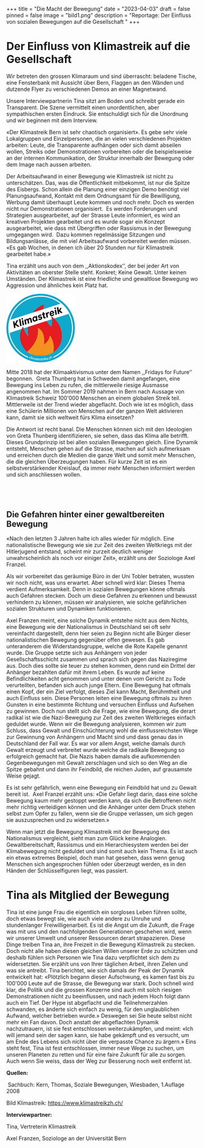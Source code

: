 +++
title = "Die Macht der Bewegung"
date = "2023-04-03"
draft = false
pinned = false
image = "bild1.png"
description = "Reportage: Der Einfluss von sozialen Bewegungen auf die Gesellschaft "
+++
# Der Einfluss von Klimastreik auf die Gesellschaft

Wir betreten den grossen Klimaraum und sind überrascht: beladene Tische, eine Fensterbank mit Aussicht über Bern, Flaggen an den Wänden und dutzende Flyer zu verschiedenen Demos an einer Magnetwand.

Unsere Interviewpartnerin Tina sitzt am Boden und schreibt gerade ein Transparent. Die Szene vermittelt einen unordentlichen, aber sympathischen ersten Eindruck. Sie entschuldigt sich für die Unordnung und wir beginnen mit dem Interview.

«Der Klimastreik Bern ist sehr chaotisch organisiert». Es gebe sehr viele Lokalgruppen und Einzelpersonen, die an vielen verschiedenen Projekten arbeiten: Leute, die Transparente aufhängen oder sich damit abseilen wollen, Streiks oder Demonstrationen vorbereiten oder die beispielsweise an der internen Kommunikation, der Struktur innerhalb der Bewegung oder dem Image nach aussen arbeiten. 

Der Arbeitsaufwand in einer Bewegung wie Klimastreik ist nicht zu unterschätzen. Das, was die Öffentlichkeit mitbekommt, ist nur die Spitze des Eisbergs. Schon allein die Planung einer einzigen Demo benötigt viel Planungsaufwand, Kontakt mit dem Ordnungsamt für die Bewilligung, Werbung damit überhaupt Leute kommen und noch mehr. Doch es werden nicht nur Demonstrationen organisiert.  Es werden Forderungen und Strategien ausgearbeitet, auf der Strasse Leute informiert, es wird an kreativen Projekten gearbeitet und es wurde sogar ein Konzept ausgearbeitet, wie dass mit Übergriffen oder Rassismus in der Bewegung umgegangen wird.  Dazu kommen regelmässige Sitzungen und Bildungsanlässe, die mit viel Arbeitsaufwand vorbereitet werden müssen. «Es gab Wochen, in denen ich über 20 Stunden nur für Klimastreik gearbeitet habe.»

Tina erzählt uns auch von dem ,,Aktionskodex’’, der bei jeder Art von Aktivitäten an oberster Stelle steht. Konkret; Keine Gewalt. Unter keinen Umständen. Der Klimastreik ist eine friedliche und gewaltlose Bewegung wo Aggression und ähnliches kein Platz hat.

![Klimastreik Bild](bild1.png "Klimastreik Bild")

Mitte 2018 hat der Klimaaktivismus unter dem Namen ,,Fridays for Future’’ begonnen.  Greta Thunberg hat in Schweden damit angefangen, eine Bewegung ins Leben zu rufen, die mittlerweile riesige Ausmasse angenommen hat. Im Sommer 2019 nahmen in Bern nach Aussage von Klimastreik Schweiz 100'000 Menschen an einem globalen Streik teil. Mittlerweile ist der Trend wieder abgeflacht. Doch wie ist es möglich, dass eine Schülerin Millionen von Menschen auf der ganzen Welt aktivieren kann, damit sie sich weltweit fürs Klima einsetzen?

Die Antwort ist recht banal. Die Menschen können sich mit den Ideologien von Greta Thunberg identifizieren, sie sehen, dass das Klima alle betrifft. Dieses Grundprinzip ist bei allen sozialen Bewegungen gleich. Eine Dynamik entsteht, Menschen gehen auf die Strasse, machen auf sich aufmerksam und erreichen durch die Medien die ganze Welt und somit mehr Menschen, die die gleichen Überzeugungen haben. Für kurze Zeit ist es ein selbstverstärkender Kreislauf, da immer mehr Menschen informiert werden und sich anschliessen wollen. 

##  

## Die Gefahren hinter einer gewaltbereiten Bewegung

«Nach den letzten 3 Jahren halte ich alles wieder für möglich. Eine nationalistische Bewegung wie sie zur Zeit des zweiten Weltkriegs mit der Hitlerjugend entstand, scheint mir zurzeit deutlich weniger unwahrscheinlich als noch vor einiger Zeit», erzählt uns der Soziologe Axel Franzel.

Als wir vorbereitet das geräumige Büro in der Uni Tobler betraten, wussten wir noch nicht, was uns erwartet. Aber schnell wird klar: Dieses Thema verdient Aufmerksamkeit. Denn in sozialen Bewegungen könne oftmals auch Gefahren stecken. Doch um diese Gefahren zu erkennen und bewusst verhindern zu können, müssen wir analysieren, wie solche gefährlichen sozialen Strukturen und Dynamiken funktionieren.

Axel Franzen meint, eine solche Dynamik entstehe nicht aus dem Nichts, eine Bewegung wie der Nationalismus in Deutschland sei oft sehr vereinfacht dargestellt, denn hier seien zu Beginn nicht alle Bürger dieser nationalistischen Bewegung gegenüber offen gewesen. Es gab unteranderem die Widerstandsgruppe, welche die Rote Kapelle genannt wurde. Die Gruppe setzte sich aus Anhängern von jeder Gesellschaftsschicht zusammen und sprach sich gegen das Naziregime aus. Doch dies sollte sie teuer zu stehen kommen, denn rund ein Drittel der Anhänger bezahlten dafür mit ihrem Leben. Es wurde auf keine Befindlichkeiten acht genommen und unter denen vom Gericht zu Tode verurteilten, befanden sich auch junge Eltern. Eine Bewegung hat oftmals einen Kopf, der ein Ziel verfolgt, dieses Ziel kann Macht, Berühmtheit und auch Einfluss sein. Diese Personen leiten eine Bewegung oftmals zu ihren Gunsten in eine bestimmte Richtung und versuchen Einfluss und Aufsehen zu gewinnen. Doch nun stellt sich die Frage, wie eine Bewegung, die derart radikal ist wie die Nazi-Bewegung zur Zeit des zweiten Weltkrieges einfach geduldet wurde. Wenn wir die Bewegung analysieren, kommen wir zum Schluss, dass Gewalt und Einschüchterung wohl die einflussreichsten Wege zur Gewinnung von Anhängern und Macht sind und dass genau das in Deutschland der Fall war. Es war vor allem Angst, welche damals durch Gewalt erzeugt und verbreitet wurde welche die radikale Bewegung so erfolgreich gemacht hat. Die Nazis haben damals die aufkommenden Gegenbewegungen mit Gewalt zerschlagen und sich so den Weg an die Spitze gebahnt und dann ihr Feindbild, die reichen Juden, auf grausamste Weise gejagt.

Es ist sehr gefährlich, wenn eine Bewegung ein Feindbild hat und zu Gewalt bereit ist.  Axel Franzel erzählt uns: «Die Gefahr liegt darin, dass eine solche Bewegung kaum mehr gestoppt werden kann, da sich die Betroffenen nicht mehr richtig verteidigen können und die Anhänger unter dem Druck stehen selbst zum Opfer zu fallen, wenn sie die Gruppe verlassen, um sich gegen sie auszusprechen und zu widersetzen.»

Wenn man jetzt die Bewegung Klimastreik mit der Bewegung des Nationalismus vergleicht, sieht man zum Glück keine Analogien. Gewaltbereitschaft, Rassismus und ein Hierarchiesystem werden bei der Klimabewegung nicht geduldet und sind somit auch kein Thema. Es ist auch ein etwas extremes Beispiel, doch man hat gesehen, dass wenn genug Menschen sich angesprochen fühlen oder überzeugt werden, es in den Händen der Schlüsselfiguren liegt, was passiert.

# Tina als Mitglied der Bewegung

Tina ist eine junge Frau die eigentlich ein sorgloses Leben führen sollte, doch etwas bewegt sie, wie auch viele andere zu Unruhe und stundenlanger Freiwilligenarbeit. Es ist die Angst um die Zukunft, die Frage was mit uns und den nachfolgenden Generationen geschehen wird, wenn wir unserer Umwelt und unserer Ressourcen derart strapazieren. Diese Dinge treiben Tina an, ihre Freizeit in die Bewegung Klimastreik zu stecken. Doch nicht alle haben diesen gleichen Willen unserer Erde zu schützten und deshalb fühlen sich Personen wie Tina dazu verpflichtet sich dem zu widersetzten. Sie erzählt uns von Ihrer täglichen Arbeit, ihren Zielen und was sie antreibt. Tina berichtet, wie sich damals der Peak der Dynamik entwickelt hat: «Plötzlich begann dieser Aufschwung, es kamen fast bis zu 100'000 Leute auf die Strasse, die Bewegung war stark. Doch schnell wird klar, die Politik und die grossen Konzerne sind auch mit solch riesigen Demonstrationen nicht zu beeinflussen, und nach jedem Hoch folgt dann auch ein Tief. Der Hype ist abgeflacht und die Teilnehmerzahlen schwanden, es änderte sich einfach zu wenig, für den unglaublichen Aufwand, welcher betrieben wurde.» Deswegen sei Sie heute selbst nicht mehr ein Fan davon. Doch anstatt der abgeflachten Dynamik nachzutrauern, ist sie fest entschlossen weiterzukämpfen, und meint: «Ich will jemand sein der sagen kann, sie habe gekämpft und es versucht, um am Ende des Lebens sich nicht über die verpasste Chance zu ärgern.» Eins steht fest, Tina ist fest entschlossen, immer neue Wege zu suchen, um unseren Planeten zu retten und für eine faire Zukunft für alle zu sorgen. Auch wenn Sie weiss, dass der Weg zur Besserung noch weit entfernt ist.

**Quellen:**

 Sachbuch: Kern, Thomas, Soziale Bewegungen, Wiesbaden, 1.Auflage 2008

Bild Klimastreik: https://www.klimastreikzh.ch/

**Interviewpartner:**

Tina, Vertreterin Klimastreik

Axel Franzen, Soziologe an der Universität Bern